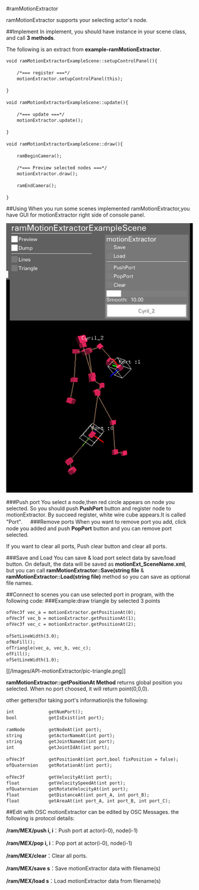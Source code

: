 #ramMotionExtractor

ramMotionExtractor supports your selecting actor's node.

##Implement
In implement, you should have instance in your scene class, and call **3 methods**.

The following is an extract from **example-ramMotionExtractor**.
~~~
void ramMotionExtractorExampleScene::setupControlPanel(){
	
	/*=== register ===*/
	motionExtractor.setupControlPanel(this);
	
}

void ramMotionExtractorExampleScene::update(){

	/*=== update ===*/
	motionExtractor.update();

}

void ramMotionExtractorExampleScene::draw(){

	ramBeginCamera();
	
	/*=== Preview selected nodes ===*/
	motionExtractor.draw();
	
	ramEndCamera();
	
}
~~~

##Using
When you run some scenes implemented ramMotionExtractor,you have GUI for motionExtractor right side of console panel.

![preview image](Images/API-motionExtractor/pic-preview.png)

###Push port
You select a node,then red circle appears on node you selected. So you should push **PushPort** button and register node to motionExtractor. By succeed register, white wire cube appears.It is called "Port".
　
###Remove ports
When you want to remove port you add, click node you added and push **PopPort** button and you can remove port selected.

If you want to clear all ports, Push clear button and clear all ports.

###Save and Load
You can save & load port select data by save/load button.
On default, the data will be saved as **motionExt_SceneName.xml**, but you can call **ramMotionExtractor::Save(string file** & **ramMotionExtractor::Load(string file)** method so you can save as optional file names.


##Connect to scenes
you can use selected port in program, with the following code:
###Example:draw triangle by selected 3 points

	ofVec3f vec_a = motionExtractor.getPositionAt(0);
	ofVec3f vec_b = motionExtractor.getPositionAt(1);
	ofVec3f vec_c = motionExtractor.getPositionAt(2);

	ofSetLineWidth(3.0);
	ofNoFill();
	ofTriangle(vec_a, vec_b, vec_c);
	ofFill();
	ofSetLineWidth(1.0);

[[/Images/API-motionExtractor/pic-triangle.png]]

**ramMotionExtractor::getPositionAt Method** returns global position you selected.
When no port choosed, it will return point(0,0,0).

other getters(for taking port's information)is the following:

	int				getNumPort();
	bool			getIsExist(int port);

	ramNode			getNodeAt(int port);
	string			getActorNameAt(int port);
	string			getJointNameAt(int port);
	int				getJointIdAt(int port);

	ofVec3f			getPositionAt(int port,bool fixPosition = false);
	ofQuaternion	getRotationAt(int port);

	ofVec3f			getVelocityAt(int port);
	float			getVelocitySpeedAt(int port);
	ofQuaternion	getRotateVelocityAt(int port);
	float			getDistanceAt(int port_A, int port_B);
	float			getAreaAt(int port_A, int port_B, int port_C);

##Edit with OSC
motionExtractor can be edited by OSC Messages.
the following is protocol details:

**/ram/MEX/push i, i**：Push port at actor(i-0), node(i-1)

**/ram/MEX/pop i, i**：Pop port at actor(i-0), node(i-1)

**/ram/MEX/clear**：Clear all ports.

**/ram/MEX/save s**：Save motionExtractor data with filename(s)

**/ram/MEX/load s**：Load motionExtractor data from filename(s)
